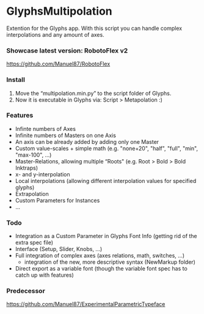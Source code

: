 # GlyphsMultipolation
Extention for the Glyphs app. With this script you can handle complex interpolations and any amount of axes.

### Showcase latest version: RobotoFlex v2
https://github.com/Manuel87/RobotoFlex

### Install
1. Move the “multipolation.min.py” to the script folder of Glyphs.
2. Now it is executable in Glyphs via: Script > Metapolation :)

### Features
- Infinte numbers of Axes
- Infinite numbers of Masters on one Axis
- An axis can be already added by adding only one Master
- Custom value-scales + simple math (e.g. "none+20", "half", "full", "min", "max-100", ...)
- Master-Relations, allowing multiple “Roots" (e.g. Root > Bold > Bold Inktraps)
- x- and y-interpolation
- Local interpolations (allowing different interpolation values for specified glyphs)
- Extrapolation
- Custom Parameters for Instances
- ...

### Todo
- Integration as a Custom Parameter in Glyphs Font Info (getting rid of the extra spec file)
- Interface (Setup, Slider, Knobs, ...)
- Full integration of complex axes (axes relations, math, switches, ...)
  - integration of the new, more descriptive syntax (NewMarkup folder)
- Direct export as a variable  font (though the variable font spec has to catch up with features)

### Predecessor
https://github.com/Manuel87/ExperimentalParametricTypeface
